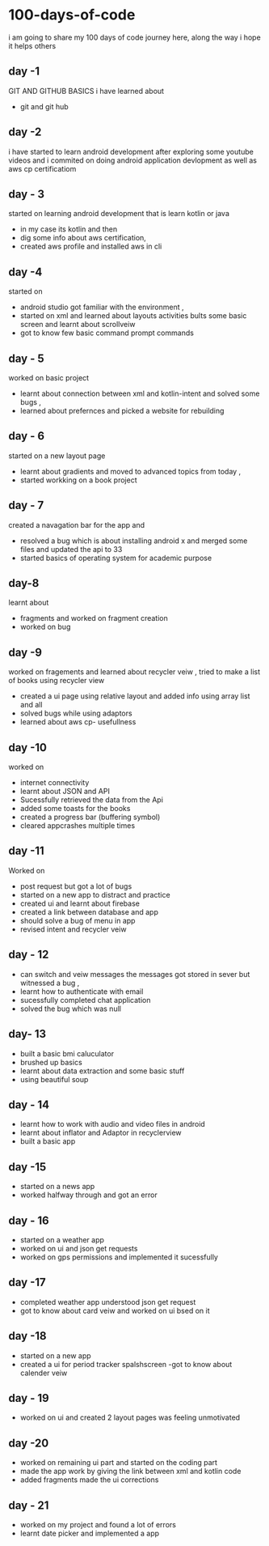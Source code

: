 # 100-days-of-code
i am going to share my 100 days of code journey here, along the way i hope it helps others 


## day -1
GIT AND GITHUB BASICS
i have learned about
- git and git hub

## day -2
i have started to learn android development after exploring some  youtube videos and i commited on doing android application devlopment  as well as aws cp certificatiom

## day - 3
started on learning android development that is learn kotlin or java 
- in my case its kotlin and then 
- dig some info about aws certification,
-  created aws profile and installed aws in cli

## day -4 
started on 
- android studio  got familiar with the environment  , 
- started on xml and learned about layouts activities bults some basic screen and learnt about scrollveiw 
- got to know few basic command prompt commands

## day - 5 
worked on basic project 
- learnt about connection between xml and kotlin-intent and solved some bugs , 
- learned about prefernces and picked a website for rebuilding 

## day - 6
started on  a new layout page
- learnt about gradients and moved to advanced topics from today ,
- started workking on a book project

## day - 7
created a navagation bar for the app and
- resolved a bug which is about installing android x and merged some files and updated the api to 33
- started basics of operating system  for academic purpose 

## day-8
learnt about 
 - fragments and worked on fragment  creation
 - worked on  bug

## day -9 
  worked on  fragements and learned about recycler veiw , tried to make a list of books using recycler view
  - created a ui page using relative layout and added info using array list and all 
  - solved bugs while using adaptors 
  - learned about aws cp- usefullness

## day -10
 worked on 
 - internet connectivity 
 - learnt about JSON and API 
 - Sucessfully retrieved the data from the Api
 -  added some toasts for the books 
 -  created a progress bar (buffering symbol) 
 -  cleared appcrashes multiple times
 

## day -11
Worked on 
- post request but got a lot of bugs 
- started on a new app to distract and practice 
- created ui and learnt about firebase 
- created a link between database and app 
- should solve a bug of menu in app
- revised intent and recycler veiw

## day - 12
- can switch and veiw messages the messages got stored in sever but witnessed a bug ,
- learnt how to authenticate with email 
- sucessfully completed chat application
-  solved the bug which was null
 
 ## day- 13
 - built a basic bmi caluculator 
 - brushed up basics 
 -  learnt about data extraction  and some basic stuff
 - using beautiful soup


 ## day - 14
 - learnt how to work with audio and video files in android
 - learnt about inflator and Adaptor in recyclerview
 - built a basic app

## day -15
- started on a news app
- worked halfway through and got an error 


 ## day - 16
- started on a weather app
- worked on ui and json get requests 
- worked on gps permissions and implemented it sucessfully

## day -17
- completed weather app understood json get request 
- got to know about card veiw and worked on ui bsed on it
 
## day -18
- started on a new app 
- created a ui for period tracker spalshscreen
-got to know about calender veiw 

## day - 19
- worked on ui and created 2 layout pages was feeling unmotivated

## day -20
- worked on remaining ui part and started on the coding part
- made the app work by giving the link between xml and kotlin code
- added fragments made the ui corrections

## day - 21
- worked on my project and found a lot of errors
- learnt date picker and implemented a app
